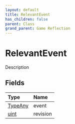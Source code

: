 ```yaml
---
layout: default
title: RelevantEvent
has_children: false
parent: Class
grand_parent: Game Reflection
---
```

# RelevantEvent
Description 

## Fields

| Type | Name |
|:-------------|:--------------|
| [TypeAny](/docs/game-reflection/components/type_any) | event |
| [uint](/docs/game-reflection/components/uint) | revision |

